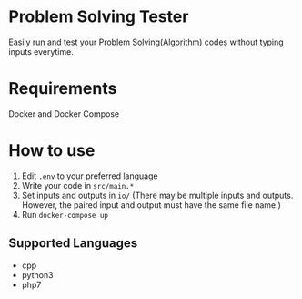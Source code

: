 # Problem Solving Tester
Easily run and test your Problem Solving(Algorithm) codes without typing inputs everytime.

# Requirements
Docker and Docker Compose

# How to use
1. Edit `.env` to your preferred language 
2. Write your code in `src/main.*`  
3. Set inputs and outputs in `io/` (There may be multiple inputs and outputs. However, the paired input and output must have the same file name.)
4. Run `docker-compose up`

## Supported Languages
- cpp
- python3
- php7
